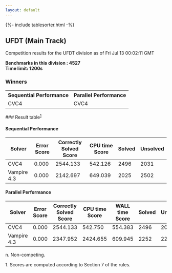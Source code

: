 ```yaml
---
layout: default
---
```

{%- include tablesorter.html -%}

##  UFDT (Main Track)

Competition results for the UFDT division as of Fri Jul 13 00:02:11 GMT

**Benchmarks in this division : 4527  
Time limit: 1200s** 

### Winners
<table >
<tr><th class="center">Sequential Performance</th><th class="center">Parallel Performance</th></tr>
<tr class="center"><td>CVC4</td><td>CVC4</td></tr></table>
### Result table<sup><a href="#fn1">1</a></sup>

#### Sequential Performance

<table id="sequential" class="result sorted">
<thead><tr class="center">
  <th>Solver</th>
  <th>Error Score</th>
  <th>Correctly Solved Score</th>
  <th>CPU time Score</th>
  <th>Solved</th>
  <th>Unsolved</th>
</tr></thead><tr>
  <td>CVC4</td>
  <td>0.000</td>
  <td>2544.133</td>
  <td>542.126</td>
<td>2496</td>
<td>2031</td>
</tr><tr>
  <td>Vampire 4.3</td>
  <td>0.000</td>
  <td>2142.697</td>
  <td>649.039</td>
<td>2025</td>
<td>2502</td>
</tr></table>

#### Parallel Performance

<table id="parallel" class="result sorted">
<thead><tr class="center">
  <th>Solver</th>
  <th>Error Score</th>
  <th>Correctly Solved Score</th>
  <th>CPU time Score</th>
  <th>WALL time Score</th>
  <th>Solved</th>
  <th>Unsolved</th>
</tr></thead><tr>
  <td>CVC4</td>
<td>0.000</td><td>2544.133</td><td>542.750</td><td>554.383</td><td>2496</td><td>2031</td></tr><tr>
  <td>Vampire 4.3</td>
<td>0.000</td><td>2347.952</td><td>2424.655</td><td>609.945</td><td>2252</td><td>2275</td></tr></table>
 <span id="fn"> n. Non-competing. </span>

 <span id="fn1"> 1. Scores are computed according to Section 7 of the rules. </span>


